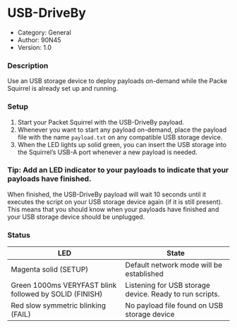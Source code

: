 # USB-DriveBy
* Category: General
* Author: 90N45
* Version: 1.0

### Description
Use an USB storage device to deploy payloads on-demand while the Packe Squirrel is already set up and running.

### Setup
1. Start your Packet Squirrel with the USB-DriveBy payload.
2. Whenever you want to start any payload on-demand, place the payload file with the name `payload.txt` on any compatible USB storage device.
3. When the LED lights up solid green, you can insert the USB storage into the Squirrel’s USB-A port whenever a new payload is needed.

### Tip: Add an LED indicator to your payloads to indicate that your payloads have finished.
When finished, the USB-DriveBy payload will wait 10 seconds until it executes the script on your USB storage device again (if it is still present). This means that you should know when your payloads have finished and your USB storage device should be unplugged.

### Status
| LED | State |
| --- | --- |
| Magenta solid (SETUP) | Default network mode will be established |
| Green 1000ms VERYFAST blink followed by SOLID (FINISH) | Listening for USB storage device. Ready to run scripts. |
| Red slow symmetric blinking (FAIL) | No payload file found on USB storage device |